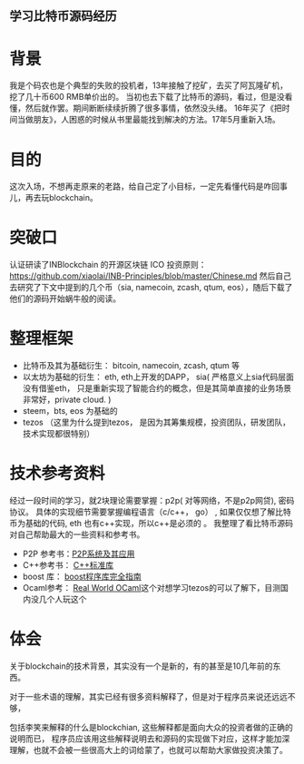 ## 学习比特币源码经历

# 背景
   我是个码农也是个典型的失败的投机者，13年接触了挖矿，去买了阿瓦隆矿机，挖了几十币600 RMB单价出的。
   当初也去下载了比特币的源码，看过，但是没看懂，然后就作罢。期间断断续续折腾了很多事情，依然没头绪。
   16年买了《把时间当做朋友》，人困惑的时候从书里最能找到解决的方法。17年5月重新入场。

# 目的
   这次入场，不想再走原来的老路，给自己定了小目标，一定先看懂代码是咋回事儿，再去玩blockchain。

# 突破口
   认证研读了INBlockchain 的开源区块链 ICO 投资原则：https://github.com/xiaolai/INB-Principles/blob/master/Chinese.md
   然后自己去研究了下文中提到的几个币（sia, namecoin, zcash, qtum, eos），随后下载了他们的源码开始蜗牛般的阅读。


# 整理框架
   * 比特币及其为基础衍生： bitcoin, namecoin, zcash, qtum 等
   * 以太坊为基础的衍生： eth,  eth上开发的DAPP， sia( 严格意义上sia代码层面没有借鉴eth，
   只是重新实现了智能合约的概念，但是其简单直接的业务场景非常好，private cloud. )
   * steem，bts, eos 为基础的
   * tezos （这里为什么提到tezos， 是因为其筹集规模，投资团队，研发团队，技术实现都很特别）


# 技术参考资料
   经过一段时间的学习，就2块理论需要掌握：p2p( 对等网络，不是p2p网贷), 密码协议。
   具体的实现细节需要掌握编程语言（c/c++， go） , 如果仅仅想了解比特币为基础的代码, eth 也有c++实现，所以c++是必须的 。 
   我整理了看比特币源码对自己帮助最大的一些资料和参考书。
   
   * P2P 参考书：[P2P系统及其应用][p2p]
   * C++参考书： [C++标准库][c++] 
   * boost 库：  [boost程序库完全指南][boost]
   * Ocaml参考： [Real World OCaml][ocaml]这个对想学习tezos的可以了解下，目测国内没几个人玩这个

# 体会
   关于blockchain的技术背景，其实没有一个是新的，有的甚至是10几年前的东西。
   
   对于一些术语的理解，其实已经有很多资料解释了，但是对于程序员来说还远远不够，
   
   包括李笑来解释的什么是blockchian, 这些解释都是面向大众的投资者做的正确的说明而已，
   程序员应该用这些解释说明去和源码的实现做下对应，这样才能加深理解，也就不会被一些很高大上的词给蒙了，也就可以帮助大家做投资决策了。

[p2p]: https://union-click.jd.com/jdc?d=oGNekr
[c++]: https://union-click.jd.com/jdc?d=39XS7i
[boost]:https://union-click.jd.com/jdc?d=Fv77Bs
[ocaml]:https://union-click.jd.com/jdc?d=QQq61i









